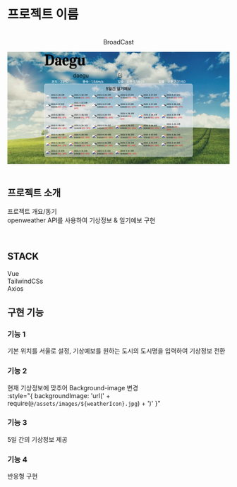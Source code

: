 

# 프로젝트 이름

<p align="center">
  <br>
  BroadCast

![Broadcast Thumbnail](./public/broadcast.png)  
  <br>
</p>


## 프로젝트 소개

<p align="justify">
프로젝트 개요/동기
<br>
openweather API를 사용하여 기상정보 & 일기예보 구현 

</p>

<br>

## STACK

Vue
<br>
TailwindCSs
<br>
Axios

## 구현 기능

### 기능 1
기본 위치를 서울로 설정, 기상예보를 원하는 도시의 도시명을 입력하여 기상정보 전환
### 기능 2
현재 기상정보에 맞추어 Background-image 변경
<br>
:style="{ backgroundImage: 'url(' + require(`@/assets/images/${weatherIcon}.jpg`) + ')' }"
### 기능 3
5일 간의 기상정보 제공
### 기능 4
반응형 구현
<br>


<p align="justify">

</p>

<br>

